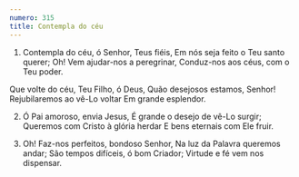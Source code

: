 ```yaml
---
numero: 315
title: Contempla do céu
---
```

1. Contempla do céu, ó Senhor, Teus fiéis,
Em nós seja feito o Teu santo querer;
Oh! Vem ajudar-nos a peregrinar,
Conduz-nos aos céus, com o Teu poder.

Que volte do céu, Teu Filho, ó Deus,
Quão desejosos estamos, Senhor!
Rejubilaremos ao vê-Lo voltar
Em grande esplendor.

2. Ó Pai amoroso, envia Jesus,
É grande o desejo de vê-Lo surgir;
Queremos com Cristo à glória herdar
E bens eternais com Ele fruir.

3. Oh! Faz-nos perfeitos, bondoso Senhor,
Na luz da Palavra queremos andar;
São tempos difíceis, ó bom Criador;
Virtude e fé vem nos dispensar.
